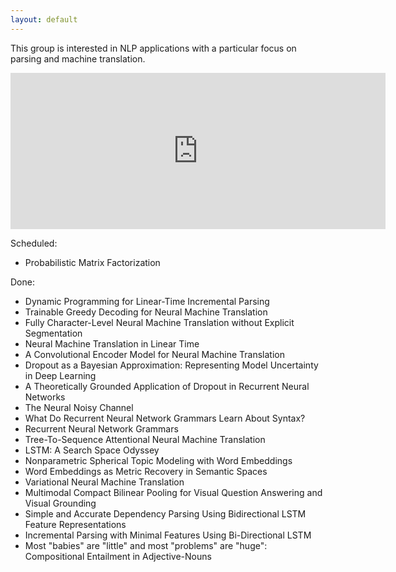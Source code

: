 ```yaml
---
layout: default
---
```


This group is interested in NLP applications with a particular focus on parsing and machine translation.


<iframe src="https://calendar.google.com/calendar/embed?mode=AGENDA&amp;height=250&amp;wkst=2&amp;bgcolor=%23FFFFFF&amp;src=iuesktj5bg3jmil7kjjtpplju4%40group.calendar.google.com&amp;color=%23853104&amp;ctz=Europe%2FAmsterdam" style="border-width:0" width="600" height="250" frameborder="0" scrolling="no"></iframe>

Scheduled:

* Probabilistic Matrix Factorization

Done:

* Dynamic Programming for Linear-Time Incremental Parsing
* Trainable Greedy Decoding for Neural Machine Translation
* Fully Character-Level Neural Machine Translation without Explicit Segmentation
* Neural Machine Translation in Linear Time
* A Convolutional Encoder Model for Neural Machine Translation
* Dropout as a Bayesian Approximation: Representing Model Uncertainty in Deep Learning
* A Theoretically Grounded Application of Dropout in Recurrent Neural Networks
* The Neural Noisy Channel
* What Do Recurrent Neural Network Grammars Learn About Syntax?
* Recurrent Neural Network Grammars
* Tree-To-Sequence Attentional Neural Machine Translation
* LSTM: A Search Space Odyssey
* Nonparametric Spherical Topic Modeling with Word Embeddings
* Word Embeddings as Metric Recovery in Semantic Spaces
* Variational Neural Machine Translation
* Multimodal Compact Bilinear Pooling for Visual Question Answering and Visual Grounding
* Simple and Accurate Dependency Parsing Using Bidirectional LSTM Feature Representations
* Incremental Parsing with Minimal Features Using Bi-Directional LSTM
* Most "babies" are "little" and most "problems" are "huge": Compositional Entailment in Adjective-Nouns
